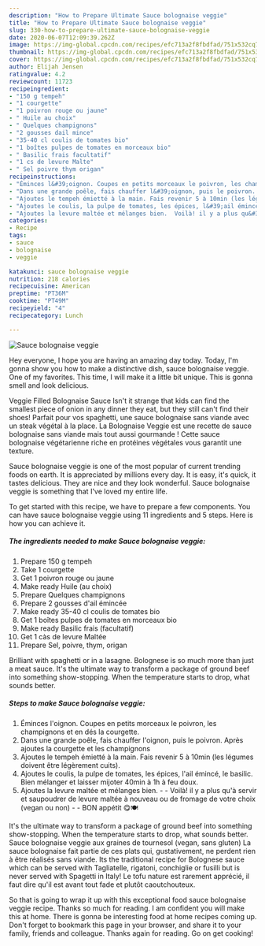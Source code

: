 ```yaml
---
description: "How to Prepare Ultimate Sauce bolognaise veggie"
title: "How to Prepare Ultimate Sauce bolognaise veggie"
slug: 330-how-to-prepare-ultimate-sauce-bolognaise-veggie
date: 2020-06-07T12:09:39.262Z
image: https://img-global.cpcdn.com/recipes/efc713a2f8fbdfad/751x532cq70/sauce-bolognaise-veggie-photo-principale-de-la-recette.jpg
thumbnail: https://img-global.cpcdn.com/recipes/efc713a2f8fbdfad/751x532cq70/sauce-bolognaise-veggie-photo-principale-de-la-recette.jpg
cover: https://img-global.cpcdn.com/recipes/efc713a2f8fbdfad/751x532cq70/sauce-bolognaise-veggie-photo-principale-de-la-recette.jpg
author: Elijah Jensen
ratingvalue: 4.2
reviewcount: 11723
recipeingredient:
- "150 g tempeh"
- "1 courgette"
- "1 poivron rouge ou jaune"
- " Huile au choix"
- " Quelques champignons"
- "2 gousses dail mince"
- "35-40 cl coulis de tomates bio"
- "1 boîtes pulpes de tomates en morceaux bio"
- " Basilic frais facultatif"
- "1 cs de levure Malte"
- " Sel poivre thym origan"
recipeinstructions:
- "Éminces l&#39;oignon. Coupes en petits morceaux le poivron, les champignons et en dés la courgette."
- "Dans une grande poêle, fais chauffer l&#39;oignon, puis le poivron. Après ajoutes la courgette et les champignons"
- "Ajoutes le tempeh émietté à la main. Fais revenir 5 à 10min (les légumes doivent être légèrement cuits)."
- "Ajoutes le coulis, la pulpe de tomates, les épices, l&#39;ail émincé, le basilic. Bien mélanger et laisser mijoter 40min à 1h à feu doux."
- "Ajoutes la levure maltée et mélanges bien.  Voilà! il y a plus qu&#39;à servir et saupoudrer de levure maltée à nouveau ou de fromage de votre choix (vegan ou non)  BON appétit 😋🍽"
categories:
- Recipe
tags:
- sauce
- bolognaise
- veggie

katakunci: sauce bolognaise veggie 
nutrition: 218 calories
recipecuisine: American
preptime: "PT36M"
cooktime: "PT49M"
recipeyield: "4"
recipecategory: Lunch

---
```



![Sauce bolognaise veggie](https://img-global.cpcdn.com/recipes/efc713a2f8fbdfad/751x532cq70/sauce-bolognaise-veggie-photo-principale-de-la-recette.jpg)

Hey everyone, I hope you are having an amazing day today. Today, I'm gonna show you how to make a distinctive dish, sauce bolognaise veggie. One of my favorites. This time, I will make it a little bit unique. This is gonna smell and look delicious.

Veggie Filled Bolognaise Sauce Isn&#39;t it strange that kids can find the smallest piece of onion in any dinner they eat, but they still can&#39;t find their shoes! Parfait pour vos spaghetti, une sauce bolognaise sans viande avec un steak végétal à la place. La Bolognaise Veggie est une recette de sauce bolognaise sans viande mais tout aussi gourmande ! Cette sauce bolognaise végétarienne riche en protéines végétales vous garantit une texture.

Sauce bolognaise veggie is one of the most popular of current trending foods on earth. It is appreciated by millions every day. It is easy, it's quick, it tastes delicious. They are nice and they look wonderful. Sauce bolognaise veggie is something that I've loved my entire life.


To get started with this recipe, we have to prepare a few components. You can have sauce bolognaise veggie using 11 ingredients and 5 steps. Here is how you can achieve it.

<!--inarticleads1-->

##### The ingredients needed to make Sauce bolognaise veggie:

1. Prepare 150 g tempeh
1. Take 1 courgette
1. Get 1 poivron rouge ou jaune
1. Make ready  Huile (au choix)
1. Prepare  Quelques champignons
1. Prepare 2 gousses d&#39;ail émincée
1. Make ready 35-40 cl coulis de tomates bio
1. Get 1 boîtes pulpes de tomates en morceaux bio
1. Make ready  Basilic frais (facultatif)
1. Get 1 càs de levure Maltée
1. Prepare  Sel, poivre, thym, origan


Brilliant with spaghetti or in a lasagne. Bolognese is so much more than just a meat sauce. It&#39;s the ultimate way to transform a package of ground beef into something show-stopping. When the temperature starts to drop, what sounds better. 

<!--inarticleads2-->

##### Steps to make Sauce bolognaise veggie:

1. Éminces l&#39;oignon. Coupes en petits morceaux le poivron, les champignons et en dés la courgette.
1. Dans une grande poêle, fais chauffer l&#39;oignon, puis le poivron. Après ajoutes la courgette et les champignons
1. Ajoutes le tempeh émietté à la main. Fais revenir 5 à 10min (les légumes doivent être légèrement cuits).
1. Ajoutes le coulis, la pulpe de tomates, les épices, l&#39;ail émincé, le basilic. Bien mélanger et laisser mijoter 40min à 1h à feu doux.
1. Ajoutes la levure maltée et mélanges bien. -  - Voilà! il y a plus qu&#39;à servir et saupoudrer de levure maltée à nouveau ou de fromage de votre choix (vegan ou non) -  - BON appétit 😋🍽


It&#39;s the ultimate way to transform a package of ground beef into something show-stopping. When the temperature starts to drop, what sounds better. Sauce bolognaise veggie aux graines de tournesol (vegan, sans gluten) La sauce bolognaise fait partie de ces plats qui, gustativement, ne perdent rien à être réalisés sans viande. Its the traditional recipe for Bolognese sauce which can be served with Tagliatelle, rigatoni, conchiglie or fusilli but is never served with Spagetti in Italy! Le tofu nature est rarement apprécié, il faut dire qu&#39;il est avant tout fade et plutôt caoutchouteux. 

So that is going to wrap it up with this exceptional food sauce bolognaise veggie recipe. Thanks so much for reading. I am confident you will make this at home. There is gonna be interesting food at home recipes coming up. Don't forget to bookmark this page in your browser, and share it to your family, friends and colleague. Thanks again for reading. Go on get cooking!
